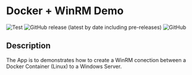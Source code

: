 # Docker + WinRM Demo

![Test](https://github.com/pkeech/Docker-WinRM-Demo/workflows/Test/badge.svg)
![GitHub release (latest by date including pre-releases)](https://img.shields.io/github/v/release/pkeech/Docker-WinRM-Demo?include_prereleases)
![GitHub](https://img.shields.io/github/license/pkeech/Docker-WinRM-Demo)

## Description

The App is to demonstrates how to create a WinRM conection between a Docker Container (Linux) to a Windows Server.
